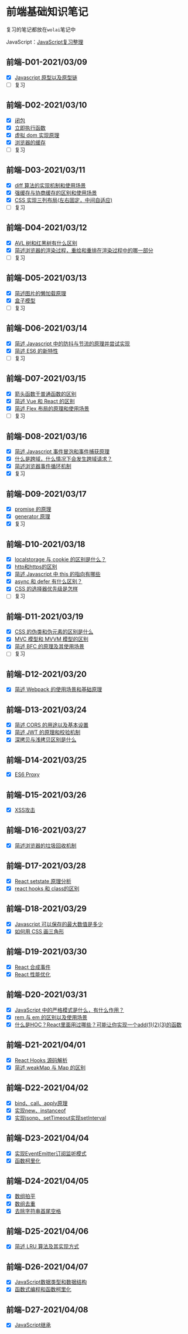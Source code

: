 # 前端基础知识笔记

复习的笔记都放在` wolai `笔记中

JavaScript：[JavaScript复习整理](https://www.wolai.com/marlon/7EYA6ANFw8mZgLENQktJYn?theme=light)

## 前端-D01-2021/03/09

- [x] [Javascript 原型以及原型链](https://www.wolai.com/marlon/sdKiE4B9cZsCmueJ1uhbsQ)
- [ ] 复习 
## 前端-D02-2021/03/10

- [x] [闭包](https://www.wolai.com/marlon/rhjzNg2R663ySH65hrBrzr)
- [x] [立即执行函数](https://www.wolai.com/marlon/popsqrAXfgSSo1VUjKvoF8)
- [x] [虚拟 dom 实现原理](https://www.wolai.com/marlon/ubbdPbbEZGnxGJ8KQPPTaX)
- [x] [浏览器的缓存](https://www.wolai.com/marlon/2Umk1Pp1DwWewXDdBSjotE)
- [ ] 复习 
## 前端-D03-2021/03/11

- [x] [diff 算法的实现机制和使用场景](https://www.wolai.com/marlon/gLruA61s6d76HBahj4k5VN)
- [x] [强缓存与协商缓存的区别和使用场景](https://www.wolai.com/marlon/b6Wep4XexS2dMXoDGoxzKs)
- [x] [CSS 实现三列布局(左右固定，中间自适应)](https://www.wolai.com/marlon/iAc3NCz9zbRffWHKQvnwv9)
- [ ] 复习 
## 前端-D04-2021/03/12

- [x] [AVL 树和红黑树有什么区别](https://www.wolai.com/marlon/mMyDcPbK7dC35VR2Pjj3kb)
- [x] [简述浏览器的渲染过程，重绘和重排在渲染过程中的哪一部分](https://www.wolai.com/marlon/sbz3eeA6LMEaJ9n8Utt6CR)
- [ ] 复习 
## 前端-D05-2021/03/13

- [x] [简述图片的懒加载原理](https://www.wolai.com/marlon/izHwoeX9aCC9AiYzQA3vkt)
- [x] [盒子模型](https://www.wolai.com/marlon/p4EaFSZxYhVnyB8oNoBMnL)
- [ ] 复习 
## 前端-D06-2021/03/14

- [x] [简述 Javascript 中的防抖与节流的原理并尝试实现](https://www.wolai.com/marlon/bggp2uEfyXVQxhJQaPYny5)
- [x] [简述 ES6 的新特性](https://www.wolai.com/marlon/2CZqjnyMAM6FZqJMVQpmW3)
- [ ] 复习 
## 前端-D07-2021/03/15

- [x] [箭头函数于普通函数的区别](https://www.wolai.com/marlon/eJBTZpXMwXactB7WYRMStj)
- [x] [简述 Vue 和 React 的区别](https://www.wolai.com/marlon/9iRjtcshbTiVGRP5LNxRZ)
- [x] [简述 Flex 布局的原理和使用场景](https://www.wolai.com/marlon/vL6P1J6krDTr9UgovoMznH)
- [ ] 复习 
## 前端-D08-2021/03/16

- [x] [简述 Javascript 事件冒泡和事件捕获原理](https://www.wolai.com/marlon/9V2XhULZir2QM5GrYn2Yqv)
- [x] [什么是跨域，什么情况下会发生跨域请求？](https://www.wolai.com/marlon/2pS1kvyjmcYVi8m385h76N)
- [x] [简述浏览器事件循环机制](https://www.wolai.com/marlon/jAMf2tEPbPzvomFPbUsYE2)
- [x] 复习 

## 前端-D09-2021/03/17

- [x] [promise 的原理](https://www.wolai.com/marlon/qFtcsD8rUSrTKfhvwVLdfy)
- [x] [generator 原理](https://www.wolai.com/marlon/nY8sHCaM7rFfwQLjBF9xse)
- [x] 复习 

## 前端-D10-2021/03/18

- [x] [localstorage 与 cookie 的区别是什么？](https://www.wolai.com/marlon/5ZzeWC6roYsZZanQ7whzG4)
- [x] [http和https的区别](https://www.wolai.com/marlon/papVzWqjzAGP6QgTs6hGRb)
- [x] [简述 Javascript 中 this 的指向有哪些](https://www.wolai.com/marlon/gPcCakEJUNAm5z74weihvp)
- [x] [async 和 defer 有什么区别？](https://www.wolai.com/marlon/aaRzaRF29k6SKKfFwsZxdz)
- [x] [CSS 的选择器优先级是怎样](https://www.wolai.com/marlon/7tbLcyacbsusumqdJV9oQc)
- [ ] 复习 

## 前端-D11-2021/03/19

- [x] [CSS 的伪类和伪元素的区别是什么](https://www.wolai.com/marlon/o4aJfjnueUGHJPg2DU184L)
- [x] [MVC 模型和 MVVM 模型的区别](https://www.wolai.com/marlon/7TWGrjLUJUkqXCSR5jhhar)
- [x] [简述 BFC 的原理及其使用场景](https://www.wolai.com/marlon/34TMk3QDfTN765JqAjfDqc)
- [ ] 复习 

## 前端-D12-2021/03/20

- [x] [简述 Webpack 的使用场景和基础原理](https://www.wolai.com/marlon/jVvuAtPADR3cCCdbjMNPAL)

## 前端-D13-2021/03/24

- [x] [简述 CORS 的用途以及基本设置](https://www.wolai.com/marlon/5BDGdGkUGRbyZSNDQs7UyZ)
- [x] [简述 JWT 的原理和校验机制](https://www.wolai.com/marlon/7bDEMypR9UuADsZFzdSP3M)
- [x] [深拷贝与浅拷贝区别是什么](https://www.wolai.com/marlon/cLk8TFdChJgxiNXpxFQHER)

## 前端-D14-2021/03/25

- [x] [ES6 Proxy](https://www.wolai.com/marlon/7KJ2Ecv2FC77JSqQ8qPp8s)

## 前端-D15-2021/03/26
- [x] [XSS攻击](https://www.wolai.com/marlon/jTF9Am1WpHTDstFJ1XERCR)

## 前端-D16-2021/03/27
- [x] [简述浏览器的垃圾回收机制](https://www.wolai.com/marlon/pu8zqdTDNJexQHyMbThRxC)

## 前端-D17-2021/03/28
- [x] [React setstate 原理分析](https://www.wolai.com/marlon/jQfqM8ziL4ryLgNAE2AgH5)
- [x] [react hooks 和 class的区别](https://www.wolai.com/marlon/pV7TQE9BTWV5DxDdr4sWrh)

## 前端-D18-2021/03/29
- [x] [Javascript 可以保存的最大数值是多少](https://www.wolai.com/marlon/hk1RDPGrr4w4MHe5zvh9BW)
- [x] [如何用 CSS 画三角形](https://www.wolai.com/marlon/rXPrfncm8PqbcHscb8Vz6L)

## 前端-D19-2021/03/30
- [x] [React 合成事件](https://www.wolai.com/marlon/pPi8tLzQQBx4PnaHqGQsuE)
- [x] [React 性能优化](https://www.wolai.com/marlon/44rjn6EFYNFPTvXngdXquh)

## 前端-D20-2021/03/31
- [x] [JavaScript 中的严格模式是什么，有什么作用？](https://www.wolai.com/marlon/7qLH8bz8cuZD14tew9wK3o)
- [x] [rem 与 em 的区别以及使用场景](https://www.wolai.com/marlon/3R5KC6awmrzALY3Lnp15qx)
- [x] [什么是HOC？React里面用过哪些？可能让你实现一个add(1)(2)(3)的函数](https://www.wolai.com/marlon/9sCbssAch3rwgpNQpgUxAt)
  
## 前端-D21-2021/04/01
- [x] [React Hooks 源码解析](https://www.wolai.com/marlon/udiQ7PX6EDztvAy9CNTfgE)
- [x] [简述 weakMap 与 Map 的区别](https://www.wolai.com/marlon/fdjiyvkzrJQnwwcgkU5AaA)

## 前端-D22-2021/04/02
- [x] [bind、call、apply原理](https://www.wolai.com/marlon/sCzFcBKucDmU7MyQ4uZp2r)
- [x] [实现new、instanceof](https://www.wolai.com/marlon/dG3AvJ4BDLUNLsAmvqstcy)
- [x] [实现jsonp、setTimeout实现setInterval](https://www.wolai.com/marlon/uQ2d9eFVd6h2m1MKC5Q4Sr)

## 前端-D23-2021/04/04
- [x] [实现EventEmitter订阅监听模式](https://www.wolai.com/marlon/21WjVAo4sHxQn8bhv5GZ97)
- [x] [函数柯里化](https://www.wolai.com/marlon/9z6GsHnxjwGbi2EeYn6gHu)

## 前端-D24-2021/04/05
- [x] [数组拍平](https://www.wolai.com/marlon/gMz5ndMG2wyKZZ9ThLwYXW)
- [x] [数组去重](https://www.wolai.com/marlon/c2hc64WRXNLyWK9RmpYvFp)
- [x] [去除字符串首尾空格](https://www.wolai.com/marlon/szYJF1wRK45qzoeNpb6DW9)

## 前端-D25-2021/04/06
- [x] [简述 LRU 算法及其实现方式](https://www.wolai.com/marlon/3UiEtsYqiHugDa4yPmzbT6)

## 前端-D26-2021/04/07
- [x] [JavaScript数据类型和数据结构](https://www.wolai.com/marlon/a6kisCsZfBY55koii9YtPe)
- [x] [函数式编程和函数柯里化](https://www.wolai.com/marlon/dJ3u2JQyRHY8zeyr8uRjno)

## 前端-D27-2021/04/08
- [x] [JavaScript继承](https://www.wolai.com/marlon/aa6DkssA8xnbDTgRrKTMMq)